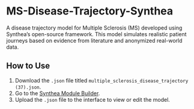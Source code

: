 # MS-Disease-Trajectory-Synthea
A disease trajectory model for Multiple Sclerosis (MS) developed using Synthea’s open-source framework. This model simulates realistic patient journeys based on evidence from literature and anonymized real-world data.

## How to Use

1. Download the `.json` file titled `multiple_sclerosis_disease_trajectory (37).json`.
2. Go to the [Synthea Module Builder](https://synthetichealth.github.io/module-builder/).
3. Upload the `.json` file to the interface to view or edit the model.
